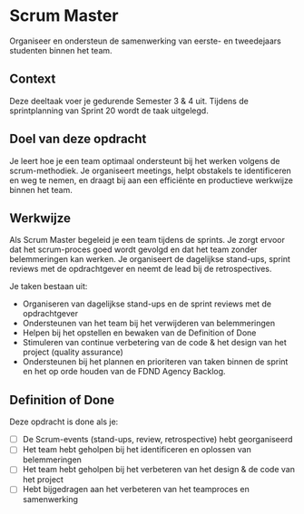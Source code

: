 # Scrum Master  

Organiseer en ondersteun de samenwerking van eerste- en tweedejaars studenten binnen het team.

## Context  

Deze deeltaak voer je gedurende Semester 3 & 4 uit. 
Tijdens de sprintplanning van Sprint 20 wordt de taak uitgelegd.  

## Doel van deze opdracht  

Je leert hoe je een team optimaal ondersteunt bij het werken volgens de scrum-methodiek. Je organiseert meetings, helpt obstakels te identificeren en weg te nemen, en draagt bij aan een efficiënte en productieve werkwijze binnen het team.  

## Werkwijze  

Als Scrum Master begeleid je een team tijdens de sprints. Je zorgt ervoor dat het scrum-proces goed wordt gevolgd en dat het team zonder belemmeringen kan werken. Je organiseert de dagelijkse stand-ups, sprint reviews met de opdrachtgever en neemt de lead bij de retrospectives. 

Je taken bestaan uit:  

- Organiseren van dagelijkse stand-ups en de sprint reviews met de opdrachtgever  
- Ondersteunen van het team bij het verwijderen van belemmeringen  
- Helpen bij het opstellen en bewaken van de Definition of Done  
- Stimuleren van continue verbetering van de code & het design van het project (quality assurance)  
- Ondersteunen bij het plannen en prioriteren van taken binnen de sprint en het op orde houden van de FDND Agency Backlog. 

## Definition of Done  

Deze opdracht is done als je:  

- [ ] De Scrum-events (stand-ups, review, retrospective) hebt georganiseerd 
- [ ] Het team hebt geholpen bij het identificeren en oplossen van belemmeringen
- [ ] Het team hebt geholpen bij het verbeteren van het design & de code van het project
- [ ] Hebt bijgedragen aan het verbeteren van het teamproces en samenwerking  
